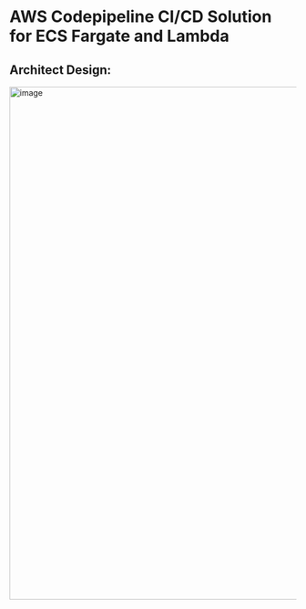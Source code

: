 # AWS Codepipeline CI/CD Solution for ECS Fargate and Lambda

## Architect Design:
<img width="900" alt="image" src="https://github.com/jfan9/jfan9-aws-cdk-examples/blob/e81e690cd4fcf0470f92cf63609907f992d9cbcd/typescript/aws-codepipeline-ecs-lambda/static_images/Architecture_diagram.png">
